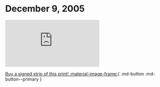 # December 9, 2005

![](https://www.achewood.com/comic.php?date=12092005)

[Buy a signed strip of this print! :material-image-frame:](https://achewood-holiday-pop-up.myshopify.com/products/strip#12092005){ .md-button .md-button--primary }
